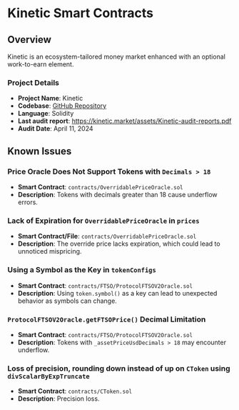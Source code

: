 # Kinetic Smart Contracts

## Overview

Kinetic is an ecosystem-tailored money market enhanced with an optional work-to-earn element.

### Project Details
- **Project Name**: Kinetic
- **Codebase**: [GitHub Repository](https://github.com/kinetic-market/public-money-market-contracts)
- **Language**: Solidity
- **Last audit report**: https://kinetic.market/assets/Kinetic-audit-reports.pdf
- **Audit Date**: April 11, 2024

## Known Issues

### Price Oracle Does Not Support Tokens with `Decimals > 18`
- **Smart Contract**: `contracts/OverridablePriceOracle.sol`
- **Description**: Tokens with decimals greater than 18 cause underflow errors.

### Lack of Expiration for `OverridablePriceOracle` in `prices`
- **Smart Contract/File**: `contracts/OverridablePriceOracle.sol`
- **Description**: The override price lacks expiration, which could lead to unnoticed mispricing.

### Using a Symbol as the Key in `tokenConfigs`
- **Smart Contract**: `contracts/FTSO/ProtocolFTSOV2Oracle.sol`
- **Description**: Using `token.symbol()` as a key can lead to unexpected behavior as symbols can change.

### `ProtocolFTSOV2Oracle.getFTSOPrice()` Decimal Limitation
- **Smart Contract**: `contracts/FTSO/ProtocolFTSOV2Oracle.sol`
- **Description**: Tokens with `_assetPriceUsdDecimals > 18` may encounter underflow.

### Loss of precision, rounding down instead of up on `CToken` using `divScalarByExpTruncate`
- **Smart Contract**: `contracts/CToken.sol`
- **Description**: Precision loss.
